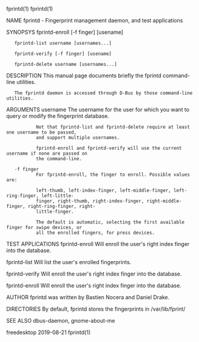 fprintd(1)                                                                                  fprintd(1)

NAME
       fprintd - Fingerprint management daemon, and test applications

SYNOPSYS
       fprintd-enroll [-f finger] [usename]

       fprintd-list username [usernames...]

       fprintd-verify [-f finger] [usename]

       fprintd-delete username [usernames...]

DESCRIPTION
       This manual page documents briefly the fprintd command-line utilities.

       The fprintd daemon is accessed through D-Bus by those command-line utilities.

ARGUMENTS
       username
               The username for the user for which you want to query or modify the fingerprint
               database.

               Not that fprintd-list and fprintd-delete require at least one username to be passed,
               and support multiple usernames.

               fprintd-enroll and fprintd-verify will use the current username if none are passed on
               the command-line.

       -f finger
               For fprintd-enroll, the finger to enroll. Possible values are:

               left-thumb, left-index-finger, left-middle-finger, left-ring-finger, left-little-
               finger, right-thumb, right-index-finger, right-middle-finger, right-ring-finger, right-
               little-finger.

               The default is automatic, selecting the first available finger for swipe devices, or
               all the enrolled fingers, for press devices.

TEST APPLICATIONS
   fprintd-enroll
               Will enroll the user's right index finger into the database.

   fprintd-list
               Will list the user's enrolled fingerprints.

   fprintd-verify
               Will enroll the user's right index finger into the database.

   fprintd-enroll
               Will enroll the user's right index finger into the database.

AUTHOR
       fprintd was written by Bastien Nocera and Daniel Drake.

DIRECTORIES
       By default, fprintd stores the fingerprints in /var/lib/fprint/

SEE ALSO
       dbus-daemon, gnome-about-me

freedesktop                                   2019-08-21                                    fprintd(1)
